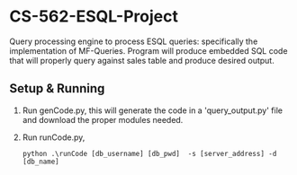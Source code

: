 # CS-562-ESQL-Project
Query processing engine to process ESQL queries: specifically the implementation of MF-Queries.
Program will produce embedded SQL code that will properly query against sales table and produce desired output.

## Setup & Running
1. Run genCode.py, this will generate the code in a 'query_output.py' file and download the proper modules needed.

2. Run runCode.py, 
   ```
   python .\runCode [db_username] [db_pwd]  -s [server_address] -d [db_name]
   ```